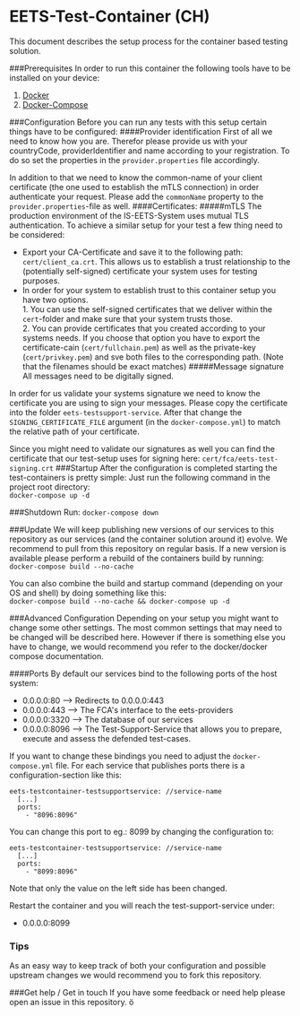# EETS-Test-Container (CH)

This document describes the setup process for the container based testing solution.

###Prerequisites
In order to run this container the following tools have to be installed on your device:
1. [Docker](https://docs.docker.com/install)
2. [Docker-Compose](https://docs.docker.com/compose/install/)

###Configuration
Before you can run any tests with this setup certain things have to be configured:
####Provider identification
First of all we need to know how you are. 
Therefor please provide us with your countryCode, providerIdentifier and name according to your registration.
To do so set the properties in the `provider.properties` file accordingly.

In addition to that we need to know the common-name of your client certificate (the one used to establish the mTLS connection) in order authenticate your request.
Please add the `commonName` property to the `provider.properties`-file as well. 
####Certificates:
#####mTLS
The production environment of the IS-EETS-System uses mutual TLS authentication. 
To achieve a similar setup for your test a few thing need to be considered:
* Export your CA-Certificate and save it to the following path: `cert/client_ca.crt`. This allows us to establish a trust relationship to the (potentially self-signed) certificate your system uses for testing purposes.
* In order for your system to establish trust to this container setup you have two options.<br> 1. You can use the self-signed certificates that we deliver within the `cert`-folder and make sure that your system trusts those.
<br> 2. You can provide certificates that you created according to your systems needs. If you choose that option you have to export the certificate-cain (`cert/fullchain.pem`) as well as the private-key (`cert/privkey.pem`) and sve both files to the corresponding path. (Note that the filenames should be exact matches)
#####Message signature
All messages need to be digitally signed.
 
In order for us validate your systems signature we need to know the certificate you are using to sign your messages.
Please copy the certificate into the folder `eets-testsupport-service`.
After that change the `SIGNING_CERTIFICATE_FILE` argument (in the `docker-compose.yml`) to match the relative path of your certificate.

Since you might need to validate our signatures as well you can find the certificate that our test-setup uses for signing here: `cert/fca/eets-test-signing.crt`
 ###Startup
 After the configuration is completed starting the test-containers is pretty simple: Just run the following command in the project root directory:
 <br>```docker-compose up -d```
 
 ###Shutdown
 Run: `docker-compose down`
 
 
###Update
We will keep publishing new versions of our services to this repository as our services (and the container solution around it) evolve.
We recommend to pull from this repository on regular basis.
If a new version is available please perform a rebuild of the containers build by running:
<br>`docker-compose build --no-cache`<br>

You can also combine the build and startup command (depending on your OS and shell) by doing something like this:
<br>`docker-compose build --no-cache && docker-compose up -d`


###Advanced Configuration
Depending on your setup you might want to change some other settings. 
The most common settings that may need to be changed will be described here. However if there is something else you have to change, we would recommend you refer to the docker/docker compose documentation.

####Ports
By default our services bind to the following ports of the host system:
* 0.0.0.0:80 --> Redirects to 0.0.0.0:443 
* 0.0.0.0:443 -->   The FCA's interface to the eets-providers
* 0.0.0.0:3320 --> The database of our services
* 0.0.0.0:8096 --> The Test-Support-Service that allows you to prepare, execute and assess the defended test-cases.

If you want to change these bindings you need to adjust the `docker-compose.yml` file. For each service that publishes ports there is a configuration-section like this:
```    
eets-testcontainer-testsupportservice: //service-name
  [...]
  ports:
    - "8096:8096"
```
You can change this port to eg.: 8099 by changing the configuration to: 

```    
eets-testcontainer-testsupportservice: //service-name
  [...]
  ports:
    - "8099:8096"
```
 Note that only the value on the left side has been changed.
 
 Restart the container and you will reach the test-support-service under:
 * 0.0.0.0:8099
 
### Tips
As an easy way to keep track of both your configuration and possible upstream changes we would recommend you to fork this repository.

###Get help / Get in touch 
If you have some feedback or need help please open an issue in this repository.
ö
